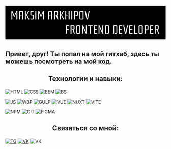 ![Header](https://github.com/daywalker0/daywalker0/blob/main/assets/top.png)

## <p style="font-size:20px;font-weight:700;">Привет, друг! Ты попал на мой гитхаб, здесь ты можешь посмотреть на мой код.</p>

## <p style="text-align:center;font-weight:700;">Технологии и навыки:</p>

![HTML](https://img.shields.io/badge/-html5-000?style=for-the-badge&logo=html5)
![CSS](https://img.shields.io/badge/-css3-000?style=for-the-badge&logo=css3)
![BEM](https://img.shields.io/badge/-BEM-000?style=for-the-badge&logo=bem)
![BS](https://img.shields.io/badge/-bootstrap-000?style=for-the-badge&logo=bootstrap)

![JS](https://img.shields.io/badge/-javascript-000?style=for-the-badge&logo=javascript)
![WBP](https://img.shields.io/badge/-webpack-000?style=for-the-badge&logo=webpack)
![GULP](https://img.shields.io/badge/-gulp-000?style=for-the-badge&logo=gulp)
![VUE](https://img.shields.io/badge/-vue.js-000?style=for-the-badge&logo=vue.js)
![NUXT](https://img.shields.io/badge/-nuxt.js-000?style=for-the-badge&logo=nuxt.js)
![VITE](https://img.shields.io/badge/-vite-000?style=for-the-badge&logo=vite)

![NPM](https://img.shields.io/badge/-npm-000?style=for-the-badge&logo=npm)
![GIT](https://img.shields.io/badge/-git-000?style=for-the-badge&logo=git)
![FIGMA](https://img.shields.io/badge/-figma-000?style=for-the-badge&logo=figma)

## <p style="text-align:center;font-weight:700;">Связаться со мной: </p>

[![TG](https://img.shields.io/badge/-telegram-000?style=for-the-badge&logo=telegram)](https://t.me//daywalker011)
[![VK](https://img.shields.io/badge/-vk-000?style=for-the-badge&logo=vk)](https://vk.com/arkhipovmaxx)
![VK](https://img.shields.io/badge/-max1m.ar@icloud.com-000?style=for-the-badge&logo=icloud)
